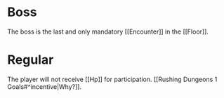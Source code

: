 # Boss
The boss is the last and only mandatory [[Encounter]] in the [[Floor]].
# Regular
The player will not receive [[Hp]] for participation. [[Rushing Dungeons 1 Goals#^incentive|Why?]].
